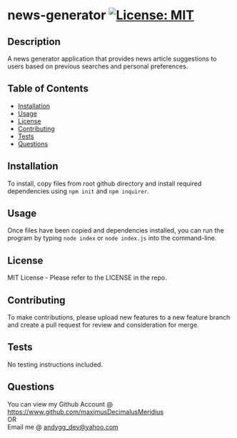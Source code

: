 # news-generator [![License: MIT](https://img.shields.io/badge/License-MIT-yellow.svg)](https://opensource.org/licenses/MIT)

## Description

A news generator application that provides news article suggestions to users based on previous searches and personal preferences.

## Table of Contents

- [Installation](#installation)
- [Usage](#usage)
- [License](#license)
- [Contributing](#contributing)
- [Tests](#tests)
- [Questions](#questions)

## Installation

To install, copy files from root github directory and install required dependencies using `npm init` and `npm inquirer`.

## Usage

Once files have been copied and dependencies installed, you can run the program by typing `node index` or `node index.js` into the command-line.

## License

MIT License - Please refer to the LICENSE in the repo.

## Contributing

To make contributions, please upload new features to a new feature branch and create a pull request for review and consideration for merge.

## Tests

No testing instructions included.

## Questions

You can view my Github Account @ https://www.github.com/maximusDecimalusMeridius  
OR  
Email me @ [andygg_dev@yahoo.com](mailto:andygg_dev@yahoo.com?subject=Question%20About%20news-generator%20App)
    